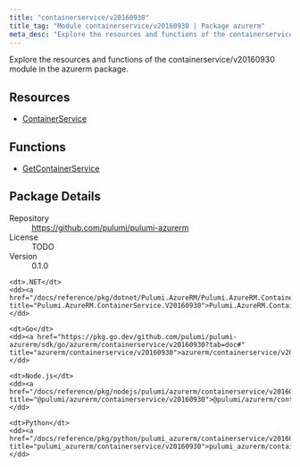 ```yaml
---
title: "containerservice/v20160930"
title_tag: "Module containerservice/v20160930 | Package azurerm"
meta_desc: "Explore the resources and functions of the containerservice/v20160930 module in the azurerm package."
---
```


<!-- WARNING: this file was generated by Pulumi Docs Generator. -->
<!-- Do not edit by hand unless you're certain you know what you are doing! -->

Explore the resources and functions of the containerservice/v20160930 module in the azurerm package.

<h2 id="resources">Resources</h2>
<ul class="api">
    <li><a href="containerservice" title="ContainerService"><span class="symbol resource"></span>ContainerService</a></li>
</ul>

<h2 id="functions">Functions</h2>
<ul class="api">
    <li><a href="getcontainerservice" title="GetContainerService"><span class="symbol function"></span>GetContainerService</a></li>
</ul>

<h2 id="package-details">Package Details</h2>
<dl class="package-details">
	<dt>Repository</dt>
	<dd><a href="https://github.com/pulumi/pulumi-azurerm">https://github.com/pulumi/pulumi-azurerm</a></dd>
	<dt>License</dt>
	<dd>TODO</dd>
	<dt>Version</dt>
	<dd>0.1.0</dd>
</dl>



<dl class="tabular">

    <dt>.NET</dt>
    <dd><a href="/docs/reference/pkg/dotnet/Pulumi.AzureRM/Pulumi.AzureRM.ContainerService.V20160930.html" title="Pulumi.AzureRM.ContainerService.V20160930">Pulumi.AzureRM.ContainerService.V20160930</a></dd>

    <dt>Go</dt>
    <dd><a href="https://pkg.go.dev/github.com/pulumi/pulumi-azurerm/sdk/go/azurerm/containerservice/v20160930?tab=doc#" title="azurerm/containerservice/v20160930">azurerm/containerservice/v20160930</a></dd>

    <dt>Node.js</dt>
    <dd><a href="/docs/reference/pkg/nodejs/pulumi/azurerm/containerservice/v20160930/#" title="@pulumi/azurerm/containerservice/v20160930">@pulumi/azurerm/containerservice/v20160930</a></dd>

    <dt>Python</dt>
    <dd><a href="/docs/reference/pkg/python/pulumi_azurerm/containerservice/v20160930" title="pulumi_azurerm/containerservice/v20160930">pulumi_azurerm/containerservice/v20160930</a></dd>

</dl>

